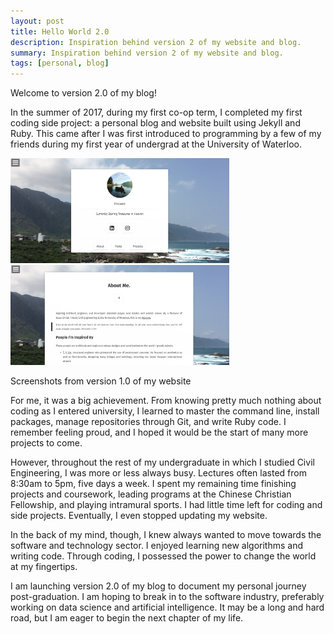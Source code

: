 ```yaml
---
layout: post
title: Hello World 2.0
description: Inspiration behind version 2 of my website and blog.
summary: Inspiration behind version 2 of my website and blog.
tags: [personal, blog]
---
```


Welcome to version 2.0 of my blog!

In the summer of 2017, during my first co-op term, I completed my first coding side project: a personal blog and website built using Jekyll and Ruby. This came after I was first introduced to programming by a few of my friends during my first year of undergrad at the University of Waterloo. 


<p float="left">
  <img src="/assets/img/helloworld1.png" width="350" />
  <img src="/assets/img/helloworld2.png" width="350" /> 
  <figcaption>Screenshots from version 1.0 of my website</figcaption>
</p>

For me, it was a big achievement. From knowing pretty much nothing about coding as I entered university, I learned to master the command line, install packages, manage repositories through Git, and write Ruby code. I remember feeling proud, and I hoped it would be the start of many more projects to come.

However, throughout the rest of my undergraduate in which I studied Civil Engineering, I was more or less always busy. Lectures often lasted from 8:30am to 5pm, five days a week. I spent my remaining time finishing projects and coursework, leading programs at the Chinese Christian Fellowship, and playing intramural sports. I had little time left for coding and side projects. Eventually, I even stopped updating my website.

In the back of my mind, though, I knew always wanted to move towards the software and technology sector. I enjoyed learning new algorithms and writing code. Through coding, I possessed the power to change the world at my fingertips.

I am launching version 2.0 of my blog to document my personal journey post-graduation. I am hoping to break in to the software industry, preferably working on data science and artificial intelligence. It may be a long and hard road, but I am eager to begin the next chapter of my life.



